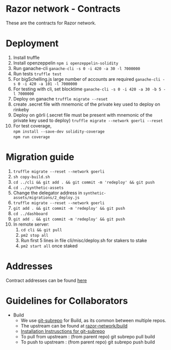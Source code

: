 # Razor network - Contracts

These are the contracts for Razor network.
# Deployment

1. Install truffle
2. Install openzeppelin
`npm i openzeppelin-solidity`
3. Run ganache-cli
`ganache-cli -s 0 -i 420 -a 30 -l 7000000`
4. Run tests
`truffle test`
5. For bigSchelling.js large number of accounts are required
`ganache-cli -s 0 -i 420 -a 101 -l 7000000`
6. For testing with cli, set blocktime
`ganache-cli -s 0 -i 420 -a 30 -b 5 -l 7000000`
7. Deploy on ganache
`truffle migrate --reset`
8. create .secret file with mnemonic of the private key used to deploy on rinkeby
9. Deploy on görli (.secret file must be present with mnemonic of the private key used to deploy)
`truffle migrate --network goerli --reset`
10. For test coverage,<br/> 
   `npm install --save-dev solidity-coverage`<br/>
   `npm run coverage` 

# Migration guide
1. `truffle migrate --reset --network goerli`
2. `sh copy-build.sh`
3. `cd ../cli && git add . && git commit -m 'redeploy' && git push`
4. `cd ../synthetic-assets`
5. Change the delegator address in `synthetic-assets/migrations/2_deploy.js`
6. `truffle migrate --reset --network goerli`
7. `git add . && git commit -m 'redeploy' && git push`
8. `cd ../dashboard`
9. `git add . && git commit -m 'redeploy' && git push`
6. In remote server:
   1. `cd cli && git pull`
   2. `pm2 stop all`
   3. Run first 5 lines in file cli/misc/deploy.sh for stakers to stake
   4. `pm2 start all` once staked



# Addresses
Contract addresses can be found [here](ADDRESSES.md)

# Guidelines for Collaborators

- Build 
   - We use [git-subrepo](https://github.com/ingydotnet/git-subrepo) for Build, as its common between multiple repos.
   - The upstream can be found at [razor-network/build](https://github.com/razor-network/build)
   - [Installation Instrusctions for git-subrepo](https://github.com/ingydotnet/git-subrepo#installation)
   - To pull from upstream : (from parent repo)  git subrepo pull build
   - To push to upstream : (from parent repo) git subrepo push build



   